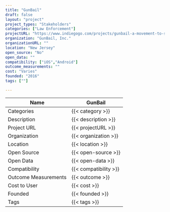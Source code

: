 ```yaml
---
title: "GunBail"
draft: false
layout: "project"
project_types: "Stakeholders"
categories: ["Law Enforcement"]
projectURL: "https://www.indiegogo.com/projects/gunbail-a-movement-to-stop-the-tears#/"
organization: "GunBail, Inc."
organizationURL: ""
location: "New Jersey"
open_source: "No"
open_data: ""
compatibility: ["iOS","Android"]
outcome_measurements: ""
cost: "Varies"
founded: "2016"
tags: [""]

---
```



Name                    |  GunBail    
------------------------|----
Categories              | {{< category >}} 
Description             | {{< description >}} 
Project URL             | {{< projectURL >}} 
Organization            | {{< organization >}} 
Location                | {{< location >}} 
Open Source             | {{< open-source >}} 
Open Data               | {{< open-data >}} 
Compatibility           | {{< compatibility >}} 
Outcome Measurements    | {{< outcome >}} 
Cost to User            | {{< cost >}} 
Founded                 | {{< founded >}} 
Tags                    | {{< tags >}} 

